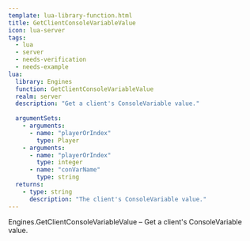 ```yaml
---
template: lua-library-function.html
title: GetClientConsoleVariableValue
icon: lua-server
tags:
  - lua
  - server
  - needs-verification
  - needs-example
lua:
  library: Engines
  function: GetClientConsoleVariableValue
  realm: server
  description: "Get a client's ConsoleVariable value."
  
  argumentSets:
    - arguments:
      - name: "playerOrIndex"
        type: Player
    - arguments:
      - name: "playerOrIndex"
        type: integer
      - name: "conVarName"
        type: string
  returns:
    - type: string
      description: "The client's ConsoleVariable value."
---
```


<div class="lua__search__keywords">
Engines.GetClientConsoleVariableValue &#x2013; Get a client's ConsoleVariable value.
</div>
